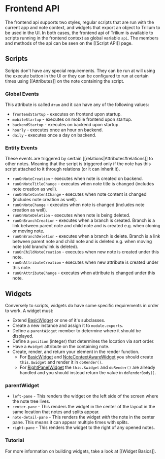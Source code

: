 # Frontend API

The frontend api supports two styles, regular scripts that are run with the current app and note context, and widgets that export an object to Trilium to be used in the UI. In both cases, the frontend api of Trilium is available to scripts running in the frontend context as global variable `api`. The members and methods of the api can be seen on the [[Script API]] page.

## Scripts

Scripts don't have any special requirements. They can be run at will using the execute button in the UI or they can be configured to run at certain times using [[Attributes]] on the note containing the script.

### Global Events

This attribute is called `#run` and it can have any of the following values:

 - `frontendStartup` - executes on frontend upon startup.
 - `mobileStartup` - executes on mobile frontend upon startup.
 - `backendStartup` - executes on backend upon startup.
 - `hourly` - executes once an hour on backend.
 - `daily` - executes once a day on backend.

 ### Entity Events

 These events are triggered by certain [[relations|Attributes#relations]] to other notes. Meaning that the script is triggered only if the note has this script attached to it through relations (or it can inherit it).

 
 - `runOnNoteCreation` - executes when note is created on backend.
 - `runOnNoteTitleChange` - executes when note title is changed (includes note creation as well).
 - `runOnNoteContentChange` - executes when note content is changed (includes note creation as well).
 - `runOnNoteChange` - executes when note is changed (includes note creation as well).
 - `runOnNoteDeletion` - executes when note is being deleted.
 - `runOnBranchCreation` - executes when a branch is created. Branch is a link between parent note and child note and is created e.g. when cloning or moving note.
 - `runOnBranchDeletion` - executes when a branch is delete. Branch is a link between parent note and child note and is deleted e.g. when moving note (old branch/link is deleted).
 - `runOnChildNoteCreation` - executes when new note is created under this note.
 - `runOnAttributeCreation` - executes when new attribute is created under this note.
 - `runOnAttributeChange` - executes when attribute is changed under this note.

## Widgets

Conversely to scripts, widgets do have some specific requirements in order to work. A widget must:

 - Extend [BasicWidget](https://zadam.github.io/trilium/frontend_api/BasicWidget.html) or one of it's subclasses.
 - Create a new instance and assign it to `module.exports`.
 - Define a `parentWidget` member to determine where it should be displayed.
 - Define a `position` (integer) that determines the location via sort order.
 - Have a `#widget` attribute on the containing note.
 - Create, render, and return your element in the render function.
    - For [BasicWidget](https://zadam.github.io/trilium/frontend_api/BasicWidget.html) and [NoteContextAwareWidget](https://zadam.github.io/trilium/frontend_api/NoteContextAwareWidget.html) you should create `this.$widget` and render it in `doRender()`.
    - For [RightPanelWidget](https://zadam.github.io/trilium/frontend_api/RightPanelWidget.html) the `this.$widget` and `doRender()` are already handled and you should instead return the value in `doRenderBody()`.

### parentWidget

 - `left-pane` - This renders the widget on the left side of the screen where the note tree lives.
 - `center-pane` - This renders the widget in the center of the layout in the same location that notes and splits appear.
 - `note-detail-pane` - This renders the widget *with* the note in the center pane. This means it can appear multiple times with splits.
 - `right-pane` - This renders the widget to the right of any opened notes.

### Tutorial

For more information on building widgets, take a look at [[Widget Basics]].